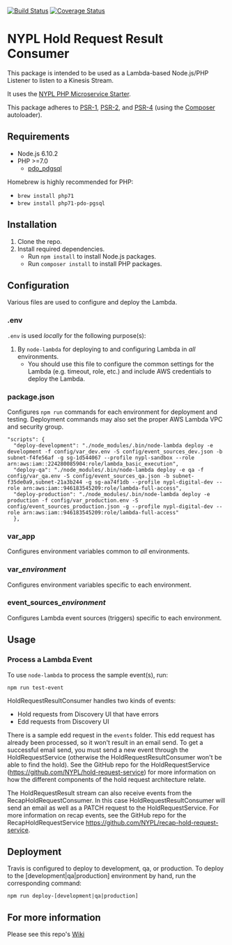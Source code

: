 [![Build Status](https://travis-ci.org/NYPL/hold-request-result-consumer.svg?branch=master)](https://travis-ci.org/NYPL/hold-request-result-consumer)
[![Coverage Status](https://coveralls.io/repos/github/NYPL/hold-request-result-consumer/badge.svg?branch=master)](https://coveralls.io/github/NYPL/hold-request-result-consumer?branch=master)

# NYPL Hold Request Result Consumer

This package is intended to be used as a Lambda-based Node.js/PHP Listener to listen to a Kinesis Stream.

It uses the
[NYPL PHP Microservice Starter](https://github.com/NYPL/php-microservice-starter).

This package adheres to [PSR-1](http://www.php-fig.org/psr/psr-1/),
[PSR-2](http://www.php-fig.org/psr/psr-2/), and [PSR-4](http://www.php-fig.org/psr/psr-4/)
(using the [Composer](https://getcomposer.org/) autoloader).

## Requirements

* Node.js 6.10.2
* PHP >=7.0
  * [pdo_pdgsql](http://php.net/manual/en/ref.pdo-pgsql.php)

Homebrew is highly recommended for PHP:
  * `brew install php71`
  * `brew install php71-pdo-pgsql`


## Installation

1. Clone the repo.
2. Install required dependencies.
   * Run `npm install` to install Node.js packages.
   * Run `composer install` to install PHP packages.

## Configuration

Various files are used to configure and deploy the Lambda.

### .env

`.env` is used *locally* for the following purpose(s):

1. By `node-lambda` for deploying to and configuring Lambda in *all* environments.
   * You should use this file to configure the common settings for the Lambda
   (e.g. timeout, role, etc.) and include AWS credentials to deploy the Lambda.

### package.json

Configures `npm run` commands for each environment for deployment and testing. Deployment commands may also set the proper AWS Lambda VPC and security group.

~~~~
"scripts": {
  "deploy-development": "./node_modules/.bin/node-lambda deploy -e development -f config/var_dev.env -S config/event_sources_dev.json -b subnet-f4fe56af -g sg-1d544067 --profile nypl-sandbox --role arn:aws:iam::224280085904:role/lambda_basic_execution",
  "deploy-qa": "./node_modules/.bin/node-lambda deploy -e qa -f config/var_qa.env -S config/event_sources_qa.json -b subnet-f35de0a9,subnet-21a3b244 -g sg-aa74f1db --profile nypl-digital-dev --role arn:aws:iam::946183545209:role/lambda-full-access",
  "deploy-production": "./node_modules/.bin/node-lambda deploy -e production -f config/var_production.env -S config/event_sources_production.json -g --profile nypl-digital-dev --role arn:aws:iam::946183545209:role/lambda-full-access"
  },
~~~~

### var_app

Configures environment variables common to *all* environments.

### var_*environment*

Configures environment variables specific to each environment.

### event_sources_*environment*

Configures Lambda event sources (triggers) specific to each environment.

## Usage

### Process a Lambda Event

To use `node-lambda` to process the sample event(s), run:

~~~~
npm run test-event
~~~~

HoldRequestResultConsumer handles two kinds of events:
- Hold requests from Discovery UI that have errors
- Edd requests from Discovery UI

There is a sample edd request in the `events` folder. This edd request has already
been processed, so it won't result in an email send. To get a successful email send,
you must send a new event through the HoldRequestService (otherwise the HoldRequestResultConsumer won't be able to find the hold). See the GitHub repo for the HoldRequestService (https://github.com/NYPL/hold-request-service) for more information on how the different components of the hold request architecture relate.

The HoldRequestResult stream can also receive events from the RecapHoldRequestConsumer. In this case HoldRequestResultConsumer will send an email as well as a PATCH request to the HoldRequestService. For more information on recap events, see the GitHub repo for the RecapHoldRequestService https://github.com/NYPL/recap-hold-request-service.

## Deployment

Travis is configured to deploy to development, qa, or production.
To deploy to the [development|qa|production] environment by hand, run the corresponding command:

~~~~
npm run deploy-[development|qa|production]
~~~~

## For more information
Please see this repo's [Wiki](https://github.com/NYPL/hold-request-result-consumer/wiki)
